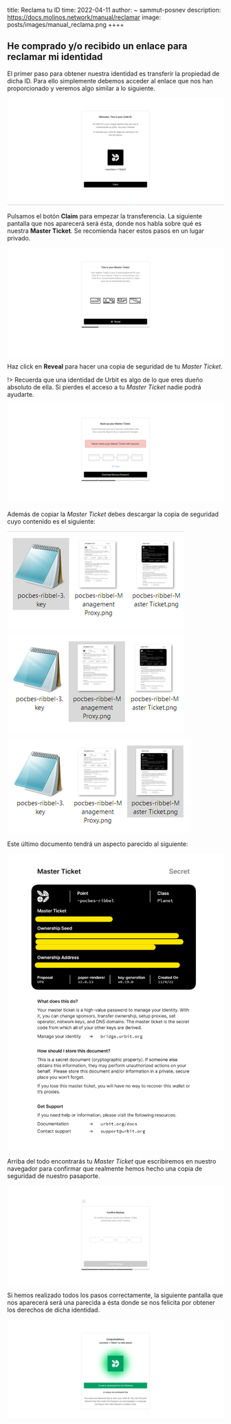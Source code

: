 title: Reclama tu ID
time: 2022-04-11
author: ~ sammut-posnev
description: https://docs.molinos.network/manual/reclamar
image: posts/images/manual_reclama.png
++++

## He comprado y/o recibido un enlace para reclamar mi identidad

El primer paso para obtener nuestra identidad es transferir la propiedad de dicha ID. Para ello simplemente debemos acceder al enlace que nos han proporcionado y veremos algo similar a lo siguiente.

![El nombre e imagen será diferente pues corresponde a la identidad que tú has comprado.](posts/images/manual_claim.png)

Pulsamos el botón **Claim** para empezar la transferencia.
La siguiente pantalla que nos aparecerá será ésta, donde nos habla sobre qué es nuestra **Master Ticket**. Se recomienda hacer estos pasos en un lugar privado.

![](posts/images/manual_masterticket.png)

Haz click en **Reveal** para hacer una copia de seguridad de tu *Master Ticket*.

!> Recuerda que una identidad de Urbit es algo de lo que eres dueño absoluto de ella. Si pierdes el acceso a tu *Master Ticket* nadie podrá ayudarte.

![](posts/images/manual_reveal.png)

Además de copiar la *Master Ticket* debes descargar la copia de seguridad cuyo contenido es el siguiente:

![Un archivo .key que usaremos para verificar nuestra identidad la primera vez que iniciemos Urbit.](posts/images/manual_pasaporte-key.png#center)

![Un documento con la información para generar nuevas .key, para cambiar de sponsors en la red Urbit, y con una semilla BIP-39 que puedes usar con tu billetera física.](posts/images/manual_pasaporte-proxy.png#center)

![Un documento con la información para controlar toda tu identidad.](posts/images/manual_pasaporte-master.png#center)

Este último documento tendrá un aspecto parecido al siguiente:

![](posts/images/manual_pasaporte-ticket.png#center)

Arriba del todo encontrarás tu *Master Ticket* que escribiremos en nuestro navegador para confirmar que realmente hemos hecho una copia de seguridad de nuestro pasaporte.

![](posts/images/manual_confirm.png)

Si hemos realizado todos los pasos correctamente, la siguiente pantalla que nos aparecerá será una parecida a ésta donde se nos felicita por obtener los derechos de dicha identidad.

![](posts/images/manual_congrats.png)